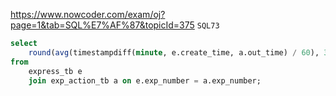 https://www.nowcoder.com/exam/oj?page=1&tab=SQL%E7%AF%87&topicId=375
`SQL73`

```sql
select
    round(avg(timestampdiff(minute, e.create_time, a.out_time) / 60), 3) as time
from
    express_tb e
    join exp_action_tb a on e.exp_number = a.exp_number;
```
